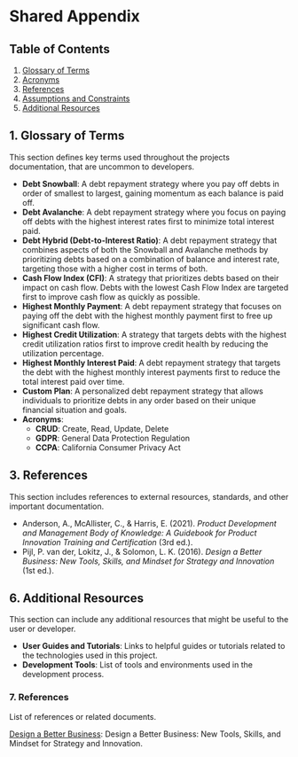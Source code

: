 # Shared Appendix

## Table of Contents

1. [Glossary of Terms](#1-glossary-of-terms)
2. [Acronyms](#2-acronyms)
3. [References](#3-references)
5. [Assumptions and Constraints](#5-assumptions-and-constraints)
6. [Additional Resources](#6-additional-resources)


## 1. Glossary of Terms
This section defines key terms used throughout the projects documentation, that are uncommon to developers.

- **Debt Snowball**: A debt repayment strategy where you pay off debts in order of smallest to largest, gaining momentum as each balance is paid off.
- **Debt Avalanche**: A debt repayment strategy where you focus on paying off debts with the highest interest rates first to minimize total interest paid.
- **Debt Hybrid (Debt-to-Interest Ratio)**: A debt repayment strategy that combines aspects of both the Snowball and Avalanche methods by prioritizing debts based on a combination of balance and interest rate, targeting those with a higher cost in terms of both.
- **Cash Flow Index (CFI)**: A strategy that prioritizes debts based on their impact on cash flow. Debts with the lowest Cash Flow Index are targeted first to improve cash flow as quickly as possible.
- **Highest Monthly Payment**: A debt repayment strategy that focuses on paying off the debt with the highest monthly payment first to free up significant cash flow.
- **Highest Credit Utilization**: A strategy that targets debts with the highest credit utilization ratios first to improve credit health by reducing the utilization percentage.
- **Highest Monthly Interest Paid**: A debt repayment strategy that targets the debt with the highest monthly interest payments first to reduce the total interest paid over time.
- **Custom Plan**: A personalized debt repayment strategy that allows individuals to prioritize debts in any order based on their unique financial situation and goals.
- **Acronyms**:
  - **CRUD**: Create, Read, Update, Delete
  - **GDPR**: General Data Protection Regulation
  - **CCPA**: California Consumer Privacy Act


## 3. References
This section includes references to external resources, standards, and other important documentation.

- Anderson, A., McAllister, C., & Harris, E. (2021). *Product Development and Management Body of Knowledge: A Guidebook for Product Innovation Training and Certification* (3rd ed.).
- Pijl, P. van der, Lokitz, J., & Solomon, L. K. (2016). *Design a Better Business: New Tools, Skills, and Mindset for Strategy and Innovation* (1st ed.).


## 6. Additional Resources
This section can include any additional resources that might be useful to the user or developer.

- **User Guides and Tutorials**: Links to helpful guides or tutorials related to the technologies used in this project.
- **Development Tools**: List of tools and environments used in the development process.


### 7. References
List of references or related documents.

[Design a Better Business](https://designabetterbusiness.com): Design a Better Business: New Tools, Skills, and Mindset for Strategy and Innovation.
